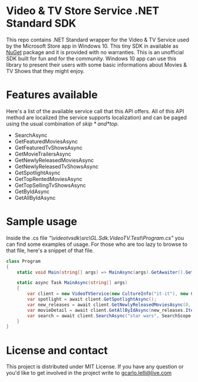 # Video & TV Store Service .NET Standard SDK
This repo contains .NET Standard wrapper for the Video & TV Service used by the Microsoft Store app in Windows 10. This tiny SDK in available as [NuGet](https://www.nuget.org/packages/GL.Sdk.VideoTV) package and it is provided with no warranties. This is an unofficial SDK built for fun and for the community. Windows 10 app can use this library to present their users with some basic informations about Movies & TV Shows that they might enjoy.

# Features available
Here's a list of the available service call that this API offers. All of this API method are localized (the service supports localization) and can be paged using the usual combination of *$skip* and *$top*.

* SearchAsync
* GetFeaturedMoviesAsync
* GetFeaturedTvShowsAsync
* GetMovieTrailersAsync
* GetNewlyReleasedMoviesAsync
* GetNewlyReleasedTvShowsAsync
* GetSpotlightAsync
* GetTopRentedMoviesAsync
* GetTopSellingTvShowsAsync
* GetByIdAsync
* GetAllByIdAsync

# Sample usage
Inside the .cs file *"\videotvsdk\src\GL.Sdk.VideoTV.Test\Program.cs"* you can find some examples of usage. For those who are too lazy to browse to that file, here's a snippet of that file.

```cs
class Program
{
    static void Main(string[] args) => MainAsync(args).GetAwaiter().GetResult();

    static async Task MainAsync(string[] args)
    {
        var client = new VideoTVService(new CultureInfo("it-it"), new CultureInfo("en-us"));
        var spotlight = await client.GetSpotlightAsync();
        var new_releases = await client.GetNewlyReleasedMoviesAsync(0, 2);
        var movieDetail = await client.GetAllByIdAsync(new_releases.Items.Select(x => x.Id).ToArray());
        var search = await client.SearchAsync("star wars", SearchScope.VideoTV);
    }
}
```

# License and contact
This project is distributed under MIT License. If you have any question or you'd like to get involved in the project write to [gcarlo.lelli@live.com](mailto:gcarlo.lelli@live.com)

